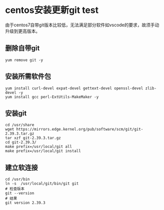 # centos安装更新git test

由于centos7自带git版本比较低，无法满足部分软件如vscode的要求，故须手动升级到更高版本。

## 删除自带git
```shell
yum remove git -y
```

## 安装所需软件包

```shell
yum install curl-devel expat-devel gettext-devel openssl-devel zlib-devel -y
yum install gcc perl-ExtUtils-MakeMaker -y
```

## 安装git
```shell
cd /usr/share
wget https://mirrors.edge.kernel.org/pub/software/scm/git/git-2.39.3.tar.gz
tar xzf git-2.39.3.tar.gz
cd git-2.39.3/
make prefix=/usr/local/git all
make prefix=/usr/local/git install
```

## 建立软连接

```shell
cd /usr/bin
ln -s  /usr/local/git/bin/git git
# 检查版本
git --version
# 结果
git version 2.39.3
```
